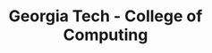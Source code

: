 ---
layout: portfolio
title: Georgia Tech - College of Computing
year: 2012
link: "http://www.cc.gatech.edu/"
image: gt-coc.jpg
tags: Drupal 7
description: 
role:  Front-End Devleoper
published: false
---